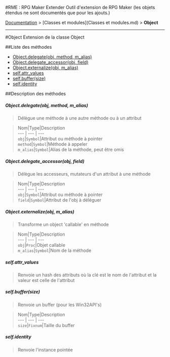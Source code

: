 #RME : RPG Maker Extender
Outil d'extension de RPG Maker (les objets étendus ne sont documentés que pour les ajouts.)

[Documentation](README.md) > [Classes et modules](Classes et modules.md) > **Object**  
- - -  
#Object
Extension de la classe Object

##Liste des méthodes
*    [Object.delegate(obj, method, m_alias)](#objectdelegateobj-method-m_alias)
*    [Object.delegate_accessor(obj, field)](#objectdelegate_accessorobj-field)
*    [Object.externalize(obj, m_alias)](#objectexternalizeobj-m_alias)
*    [self.attr_values](#selfattr_values)
*    [self.buffer(size)](#selfbuffersize)
*    [self.identity](#selfidentity)


##Description des méthodes
##### Object.delegate(obj, method, m_alias)

> Délègue une méthode à une autre méthode ou à un attribut

  
> Nom|Type|Description  
--- | --- | ---  
`obj`|`Symbol`|Attribut ou méthode à pointer  
`method`|`Symbol`|Méthode à appeler  
`m_alias`|`Symbol`|Alias de la méthode, peut être omis  






##### Object.delegate_accessor(obj, field)

> Délègue les accesseurs, mutateurs d'un attribut à une méthode

  
> Nom|Type|Description  
--- | --- | ---  
`obj`|`Symbol`|Attribut ou méthode à pointer  
`field`|`Symbol`|Attribut de l'obj à déléguer  






##### Object.externalize(obj, m_alias)

> Transforme un object 'callable' en méthode

  
> Nom|Type|Description  
--- | --- | ---  
`obj`|`Proc`|Objet callable  
`m_alias`|`Symbol`|Nom de la méthode  






##### self.attr_values

> Renvoie un hash des attributs où la clé est le nom de l'attribut
                            et la valeur est celle de l'attribut

  
> 





##### self.buffer(size)

> Renvoie un buffer (pour les Win32API's)

  
> Nom|Type|Description  
--- | --- | ---  
`size`|`Fixnum`|Taille du buffer  






##### self.identity

> Renvoie l'instance pointée

  
> 





